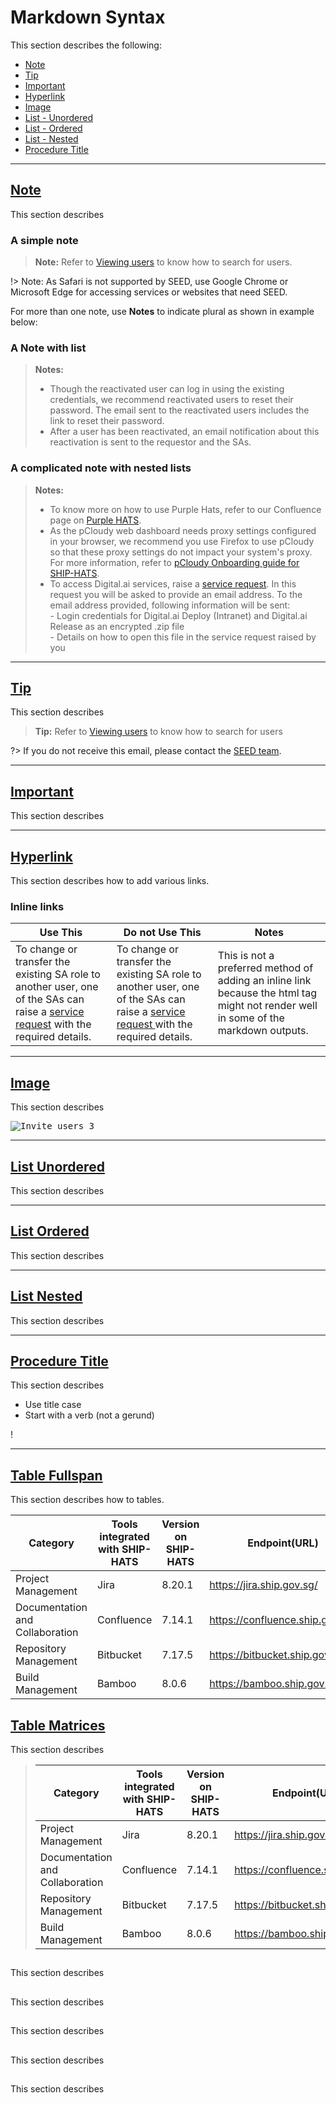 # Markdown Syntax
This section describes the following:

* [Note](#note)
* [Tip](#tip)
* [Important](#important)
* [Hyperlink](#hyperlink)
* [Image](#image) 
* [List - Unordered](#list-unordered)
* [List - Ordered](#list-ordered)
* [List - Nested](#list-nested)
* [Procedure Title](#procedure-title)

---

## [Note](#note)
This section describes 

### A simple note

> **Note:** Refer to [Viewing users](#view-users) to know how to search for users. 

!> Note: As Safari is not supported by SEED, use Google Chrome or Microsoft Edge for accessing services or websites that need SEED.

For more than one note, use **Notes** to indicate plural as shown in example below:

### A Note with list
> **Notes:**
>* Though the reactivated user can log in using the existing credentials, we recommend reactivated users to reset their password. The email sent to the reactivated users includes the link to reset their password.  
>* After a user has been reactivated, an email notification about this reactivation is sent to the requestor and the SAs.

### A complicated note with nested lists

>**Notes:**
>- To know more on how to use Purple Hats, refer to our Confluence page on [Purple HATS](https://confluence.ship.gov.sg/display/HATSKB/Purple+HATS).
>- As the pCloudy web dashboard needs proxy settings configured in your browser, we recommend you use Firefox to use pCloudy so that these proxy settings do not impact your system&#39;s proxy. For more information, refer to [pCloudy Onboarding guide for SHIP-HATS](https://confluence.ship.gov.sg/display/HATSKB/pCloudy+Onboarding+Guide).
>- To access Digital.ai services, raise a [service request](https://jira.ship.gov.sg/servicedesk/customer/portal/11/create/214). In this request you will be asked to provide an email address. 
To the email address provided, following information will be sent:  
    - Login credentials for Digital.ai Deploy (Intranet) and Digital.ai Release as an encrypted .zip file  
    - Details on how to open this file in the service request raised by you

---

## [Tip](#tip)
This section describes 

> **Tip:** Refer to [Viewing users](#view-users) to know how to search for users 

?> If you do not receive this email, please contact the [SEED team](mailto:gcc2.0_support@tech.gov.sg).


---

## [Important](#important)
This section describes 

---

## [Hyperlink](#hyperlink)
This section describes how to add various links.

### Inline links

| **Use This** | **Do not Use This** | **Notes**|
|---|---|---|
|To change or transfer the existing SA role to another user, one of the SAs can raise a [service request](https://jira.ship.gov.sg/servicedesk/customer/portal/11/create/364) with the required details. | To change or transfer the existing SA role to another user, one of the SAs can raise a <a href="https://jira.ship.gov.sg/servicedesk/customer/portal/11/create/364"> service request </a> with the required details. | This is not a preferred method of adding an inline link because the html tag might not render well in some of the markdown outputs. | 


---

## [Image](#image) 
This section describes 

<kbd>![Invite_users_3](images/Invite_users_3.png ':size=100%')</kbd>

---
## [List Unordered](#list-unordered)
This section describes 

---
## [List Ordered](#list-ordered)
This section describes 

---
## [List Nested](#list-nested)
This section describes 

---
## [Procedure Title](#procedure-title)
This section describes 

- Use title case
- Start with a verb (not a gerund)


!

---
## [Table Fullspan](#table-full-span)
This section describes how to tables.

| **Category** | **Tools integrated with SHIP-HATS** | **Version on SHIP-HATS** | **Endpoint(URL)** |
| --- | --- | --- | --- |
| Project Management | Jira | 8.20.1 |https://jira.ship.gov.sg/|
| Documentation and Collaboration | Confluence | 7.14.1 |https://confluence.ship.gov.sg/|
| Repository Management | Bitbucket | 7.17.5 |https://bitbucket.ship.gov.sg/|
| Build Management | Bamboo | 8.0.6 | https://bamboo.ship.gov.sg/ |


## [Table Matrices](#table-matrices)
This section describes 

>| **Category** | **Tools integrated with SHIP-HATS** | **Version on SHIP-HATS** | **Endpoint(URL)** |
>| --- | --- | --- | --- |
>| Project Management | Jira | 8.20.1 |https://jira.ship.gov.sg/|
>| Documentation and Collaboration | Confluence | 7.14.1 |https://confluence.ship.gov.sg/|
>| Repository Management | Bitbucket | 7.17.5 |https://bitbucket.ship.gov.sg/|
>| Build Management | Bamboo | 8.0.6 | https://bamboo.ship.gov.sg/ |


## [](#)
This section describes 

## [](#)
This section describes 

## [](#)
This section describes 

## [](#)
This section describes 

## [](#)
This section describes 
